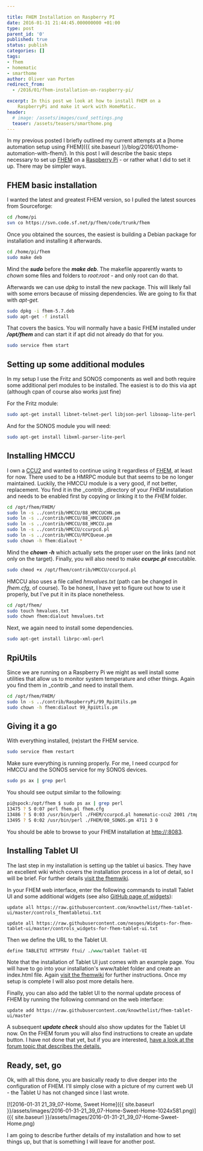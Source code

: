 ```yaml
---

title: FHEM Installation on Raspberry PI
date: 2016-01-31 21:44:45.000000000 +01:00
type: post
parent_id: '0'
published: true
status: publish
categories: []
tags:
- fhem
- homematic
- smarthome
author: Oliver van Porten
redirect_from:
  - /2016/01/fhem-installation-on-raspberry-pi/

excerpt: In this post we look at how to install FHEM on a
    RaspberryPi and make it work with HomeMatic.
header: 
  # image: /assets/images/cuxd_settings.png
  teaser: /assets/teasers/smarthome.png
---
```

In my previous posted I briefly outlined my current attempts at a [home automation setup using FHEM]({{ site.baseurl }}/blog/2016/01/home-automation-with-fhem/). In this post I will describe the basic steps necessary to set up [FHEM](http://fhem.de/fhem.html) on a [Raspberry Pi](https://www.raspberrypi.org/) - or rather what I did to set it up. There may be simpler ways.

FHEM basic installation
-----------------------

I wanted the latest and greatest FHEM version, so I pulled the latest sources from Sourceforge:

``` bash
cd /home/pi
svn co https://svn.code.sf.net/p/fhem/code/trunk/fhem
```

Once you obtained the sources, the easiest is building a Debian package for installation and installing it afterwards.

``` bash
cd /home/pi/fhem
sudo make deb
```

Mind the **_sudo_** before the **_make deb_**. The makefile apparently wants to _chown_ some files and folders to _root:root_ - and only root can do that.

Afterwards we can use _dpkg_ to install the new package. This will likely fail with some errors because of missing dependencies. We are going to fix that with _apt-get._

``` bash
sudo dpkg -i fhem-5.7.deb
sudo apt-get -f install
```

That covers the basics. You will normally have a basic FHEM installed under **_/opt/fhem_** and can start it if apt did not already do that for you.

``` bash
sudo service fhem start
```

Setting up some additional modules
----------------------------------

In my setup I use the Fritz and SONOS components as well and both require some additional perl modules to be installed. The easiest is to do this via apt (although cpan of course also works just fine)

For the Fritz module:

``` bash
sudo apt-get install libnet-telnet-perl libjson-perl libsoap-lite-perl
```

And for the SONOS module you will need:

``` bash
sudo apt-get install libxml-parser-lite-perl
```

Installing HMCCU
----------------

I own a [CCU2](http://www.eq-3.de/produkt-detail-zentralen-und-gateways/items/homematic-zentrale-ccu-2.html) and wanted to continue using it regardless of [FHEM](http://fhem.de/fhem.html), at least for now. There used to be a HMRPC module but that seems to be no longer maintained. Luckily, the HMCCU module is a very good, if not better, replacement. You find it in the _contrib _directory of your _FHEM_ installation and needs to be enabled first by copying or linking it to the _FHEM_ folder.

``` bash
cd /opt/fhem/FHEM/
sudo ln -s ../contrib/HMCCU/88_HMCCUCHN.pm
sudo ln -s ../contrib/HMCCU/88_HMCCUDEV.pm
sudo ln -s ../contrib/HMCCU/88_HMCCU.pm
sudo ln -s ../contrib/HMCCU/ccurpcd.pl
sudo ln -s ../contrib/HMCCU/RPCQueue.pm
sudo chown -h fhem:dialout *
```

Mind the **_chown -h_** which actually sets the proper user on the links (and not only on the target). Finally, you will also need to make **_ccurpc.pl_** executable.

``` bash
sudo chmod +x /opt/fhem/contrib/HMCCU/ccurpcd.pl
```

HMCCU also uses a file called _hmvalues.txt_ (path can be changed in _fhem.cfg_, of course). To be honest, I have yet to figure out how to use it properly, but I've put it in its place nonetheless.

``` bash
cd /opt/fhem/
sudo touch hmvalues.txt
sudo chown fhem:dialout hmvalues.txt
```

Next, we again need to install some dependencies.

``` bash
sudo apt-get install librpc-xml-perl
```

RpiUtils
--------

Since we are running on a Raspberry Pi we might as well install some utilities that allow us to monitor system temperature and other things. Again you find them in _contrib _and need to install them.

``` bash
cd /opt/fhem/FHEM/
sudo ln -s ../contrib/RaspberryPi/99_RpiUtils.pm
sudo chown -h fhem:dialout 99_RpiUtils.pm
```

Giving it a go
--------------

With everything installed, (re)start the FHEM service.

``` bash
sudo service fhem restart
```

Make sure everything is running properly. For me, I need ccurpcd for HMCCU and the SONOS service for my SONOS devices.

``` bash
sudo ps ax | grep perl
```

You should see output similar to the following:

``` bash
pi@spock:/opt/fhem $ sudo ps ax | grep perl
13475 ? S 0:07 perl fhem.pl fhem.cfg
13486 ? S 0:03 /usr/bin/perl ./FHEM/ccurpcd.pl homematic-ccu2 2001 /tmp/ccuqueue_2001 ./log/ccurpcd_2001.log
13495 ? S 0:02 /usr/bin/perl ./FHEM/00_SONOS.pm 4711 3 0
```

You should be able to browse to your FHEM installation at [http://<yourhost>:8083](http://<yourhost>:8083).

Installing Tablet UI
--------------------

The last step in my installation is setting up the tablet ui basics. They have an excellent wiki which covers the installation process in a lot of detail, so I will be brief. For further details [visit the fhemwiki](http://www.fhemwiki.de/wiki/FHEM_Tablet_UI).

In your FHEM web interface, enter the following commands to install Tablet UI and some additional widgets (see also [GitHub page of widgets](https://github.com/nesges/Widgets-for-fhem-tablet-ui/wiki/Installation)):

``` text
update all https://raw.githubusercontent.com/knowthelist/fhem-tablet-ui/master/controls_fhemtabletui.txt

update all https://raw.githubusercontent.com/nesges/Widgets-for-fhem-tablet-ui/master/controls_widgets-for-fhem-tablet-ui.txt
```

Then we define the URL to the Tablet UI.

``` perl
define TABLETUI HTTPSRV ftui/ ./www/tablet Tablet-UI
```

Note that the installation of Tablet UI just comes with an example page. You will have to go into your installation's www/tablet folder and create an index.html file. Again [visit the fhemwiki](http://www.fhemwiki.de/wiki/FHEM_Tablet_UI) for further instructions. Once my setup is complete I will also post more details here.

Finally, you can also add the tablet UI to the normal update process of FHEM by running the following command on the web interface:

``` text
update add https://raw.githubusercontent.com/knowthelist/fhem-tablet-ui/master
```

A subsequent _**update check**_ should also show updates for the Tablet UI now. On the FHEM forum you will also find instructions to create an update button. I have not done that yet, but if you are interested, [have a look at the forum topic that describes the details.](http://forum.fhem.de/index.php/topic,34233.msg287146.html#msg287146)

Ready, set, go
--------------

Ok, with all this done, you are basically ready to dive deeper into the configuration of FHEM. I'll simply close with a picture of my current web UI - the Tablet U has not changed since I last wrote.

[![2016-01-31 21_39_07-Home, Sweet Home]({{ site.baseurl }}/assets/images/2016-01-31-21_39_07-Home-Sweet-Home-1024x581.png)]({{ site.baseurl }}/assets/images/2016-01-31-21_39_07-Home-Sweet-Home.png)

I am going to describe further details of my installation and how to set things up, but that is something I will leave for another post.